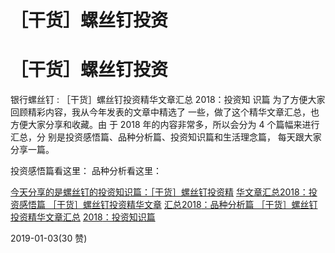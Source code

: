 # ［干货］螺丝钉投资

# ［干货］螺丝钉投资

银行螺丝钉 : ［干货］螺丝钉投资精华文章汇总 2018：投资知 识篇 为了方便大家回顾精彩内容，我从今年发表的文章中精选了 一些，做了这个精华文章汇总，也方便大家分享和收藏。由 于 2018 年的内容非常多，所以会分为 4 个篇幅来进行汇总，分 别是投资感悟篇、品种分析篇、投资知识篇和生活理念篇， 每天跟大家分享一篇。

投资感悟篇看这里： 品种分析看这里：

[今天分享的是螺丝钉的投资知识篇：](https://mp.weixin.qq.com/s?__biz=MzAwNzQ5ODk3Nw%3D%3D&mid=2651036935&idx=1&sn=a5d3189608bd0e61fcd1427739e90ca2&chksm=808a0089b7fd899f07424cc218f43ab28957af9983ee21ac205303d3ab91062b39402080b8f7&token=1282226674&lang=zh_CN&rd)[［干货］螺丝钉投资精](https://mp.weixin.qq.com/s?__biz=MzAwNzQ5ODk3Nw%3D%3D&mid=2651036935&idx=1&sn=a5d3189608bd0e61fcd1427739e90ca2&chksm=808a0089b7fd899f07424cc218f43ab28957af9983ee21ac205303d3ab91062b39402080b8f7&token=1282226674&lang=zh_CN&rd) [华文章汇总](https://mp.weixin.qq.com/s?__biz=MzAwNzQ5ODk3Nw%3D%3D&mid=2651036944&idx=1&sn=5e52748a9912d235fa4e4b44cb6c5368&chksm=808a009eb7fd89883864e9c0d171370d60092d277bb7c2453989aa0fc63777b2358bfe047c14&token=1282226674&lang=zh_CN&rd)[2018](https://mp.weixin.qq.com/s?__biz=MzAwNzQ5ODk3Nw%3D%3D&mid=2651036944&idx=1&sn=5e52748a9912d235fa4e4b44cb6c5368&chksm=808a009eb7fd89883864e9c0d171370d60092d277bb7c2453989aa0fc63777b2358bfe047c14&token=1282226674&lang=zh_CN&rd)[：投资感悟篇 ［干货］螺丝钉投资精华文章](https://mp.weixin.qq.com/s?__biz=MzAwNzQ5ODk3Nw%3D%3D&mid=2651036944&idx=1&sn=5e52748a9912d235fa4e4b44cb6c5368&chksm=808a009eb7fd89883864e9c0d171370d60092d277bb7c2453989aa0fc63777b2358bfe047c14&token=1282226674&lang=zh_CN&rd) [汇总](https://mp.weixin.qq.com/s?__biz=MzAwNzQ5ODk3Nw%3D%3D&mid=2651036951&idx=1&sn=0cc029716ea4fd1095643965b639b761&chksm=808a0099b7fd898f52dfdc75d018633fc47ee7f35a07902d5121287019518326e05f6fce589b&token=1736363350&lang=zh_CN&rd)[2018](https://mp.weixin.qq.com/s?__biz=MzAwNzQ5ODk3Nw%3D%3D&mid=2651036951&idx=1&sn=0cc029716ea4fd1095643965b639b761&chksm=808a0099b7fd898f52dfdc75d018633fc47ee7f35a07902d5121287019518326e05f6fce589b&token=1736363350&lang=zh_CN&rd)[：品种分析篇 ［干货］螺丝钉投资精华文章汇总](https://mp.weixin.qq.com/s?__biz=MzAwNzQ5ODk3Nw%3D%3D&mid=2651036951&idx=1&sn=0cc029716ea4fd1095643965b639b761&chksm=808a0099b7fd898f52dfdc75d018633fc47ee7f35a07902d5121287019518326e05f6fce589b&token=1736363350&lang=zh_CN&rd) [2018](https://mp.weixin.qq.com/s?__biz=MzAwNzQ5ODk3Nw%3D%3D&mid=2651036951&idx=1&sn=0cc029716ea4fd1095643965b639b761&chksm=808a0099b7fd898f52dfdc75d018633fc47ee7f35a07902d5121287019518326e05f6fce589b&token=1736363350&lang=zh_CN&rd)[：投资知识篇](https://mp.weixin.qq.com/s?__biz=MzAwNzQ5ODk3Nw%3D%3D&mid=2651036951&idx=1&sn=0cc029716ea4fd1095643965b639b761&chksm=808a0099b7fd898f52dfdc75d018633fc47ee7f35a07902d5121287019518326e05f6fce589b&token=1736363350&lang=zh_CN&rd)

2019-01-03(30 赞)